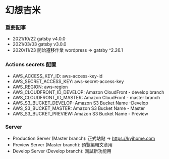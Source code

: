 # 幻想吉米

### 重要記事

- 2021/10/22 gatsby v4.0.0
- 2021/03/03 gatsby v3.0.0
- 2020/11/23 開始遷移作業 wordpress => gatsby ^2.26.1

### Actions secrets 配置

- AWS_ACCESS_KEY_ID: aws-access-key-id
- AWS_SECRET_ACCESS_KEY: aws-secret-access-key
- AWS_REGION: aws-region
- AWS_CLOUDFRONT_ID_DEVELOP: Amazon CloudFront - develop branch
- AWS_CLOUDFRONT_ID_MASTER: Amazon CloudFront - master branch
- AWS_S3_BUCKET_DEVELOP: Amazon S3 Bucket Name -Develop
- AWS_S3_BUCKET_MASTER: Amazon S3 Bucket Name - Master
- AWS_S3_BUCKET_PREVIEW: Amazon S3 Bucket Name - Preview

### Server

- Production Server (Master branch): 正式站點 -> https://kyjhome.com
- Preview Server (Master branch): 預覽編輯文章用
- Develop Server (Develop branch): 測試新功能用
